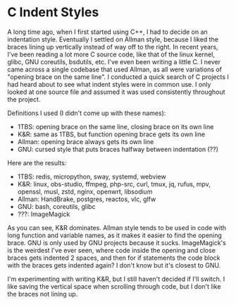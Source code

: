 # C Indent Styles

A long time ago, when I first started using C++, I had to decide on an indentation style. Eventually I settled on Allman style, because I liked the braces lining up vertically instead of way off to the right. In recent years, I've been reading a lot more C source code, like that of the linux kernel, glibc, GNU coreutils, bsdutils, etc. I've even been writing a little C. I never came across a single codebase that used Allman, as all were variations of "opening brace on the same line". I conducted a quick search of C projects I had heard about to see what indent styles were in common use. I only looked at one source file and assumed it was used consistently throughout the project.

Definitions I used (I didn't come up with these names):

- 1TBS: opening brace on the same line, closing brace on its own line
- K&R: same as 1TBS, but function opening brace gets its own line
- Allman: opening brace always gets its own line
- GNU: cursed style that puts braces halfway between indentation (??)

Here are the results:

- 1TBS: redis, micropython, sway, systemd, webview
- K&R: linux, obs-studio, ffmpeg, php-src, curl, tmux, jq, rufus, mpv, openssl, musl, zstd, nginx, openwrt, libsodium
- Allman: HandBrake, postgres, reactos, vlc, glfw
- GNU: bash, coreutils, glibc
- ???: ImageMagick

As you can see, K&R dominates. Allman style tends to be used in code with long function and variable names, as it makes it easier to find the opening brace. GNU is only used by GNU projects because it sucks. ImageMagick's is the weirdest I've ever seen, where code inside the opening and close braces gets indented 2 spaces, and then for if statements the code block with the braces gets indented again? I don't know but it's closest to GNU.

I'm experimenting with writing K&R, but I still haven't decided if I'll switch. I like saving the vertical space when scrolling through code, but I don't like the braces not lining up.

